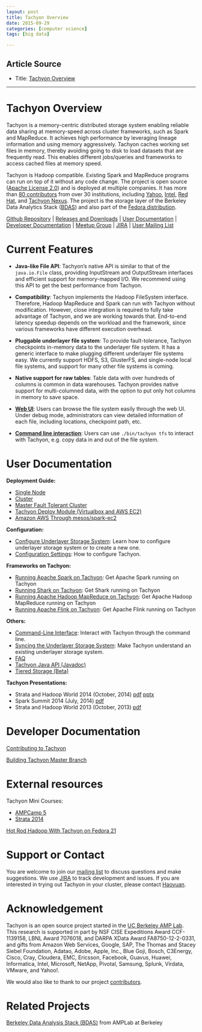 ```yaml
---
layout: post
title: Tachyon Overview
date: 2015-09-29
categories: [computer science]
tags: [big data]

---
```


## Article Source
* Title: [Tachyon Overview](http://tachyon-project.org/documentation/)

---

# Tachyon Overview

Tachyon is a memory-centric distributed storage system enabling reliable
data sharing at memory-speed across cluster frameworks, such as Spark
and MapReduce. It achieves high performance by leveraging lineage
information and using memory aggressively. Tachyon caches working set
files in memory, thereby avoiding going to disk to load datasets that
are frequently read. This enables different jobs/queries and frameworks
to access cached files at memory speed.

Tachyon is Hadoop compatible. Existing Spark and MapReduce programs can
run on top of it without any code change. The project is open source
([Apache License
2.0](https://github.com/amplab/tachyon/blob/master/LICENSE)) and is
deployed at multiple companies. It has more than [80
contributors](https://github.com/amplab/tachyon/graphs/contributors)
from over 30 institutions, including [Yahoo](https://www.yahoo.com/),
[Intel](http://www.intel.com/), [Red Hat](http://www.redhat.com/), and
[Tachyon Nexus](http://www.tachyonnexus.com/). The project is the
storage layer of the Berkeley Data Analytics Stack
([BDAS](https://amplab.cs.berkeley.edu/bdas/)) and also part of the
[Fedora
distribution](https://fedoraproject.org/wiki/SIGs/bigdata/packaging).

[Github Repository](https://github.com/amplab/tachyon/) | [Releases and
Downloads](https://github.com/amplab/tachyon/releases) | [User
Documentation](#user-documentation) | [Developer
Documentation](#developer-documentation) | [Meetup
Group](http://www.meetup.com/Tachyon/) |
[JIRA](https://tachyon.atlassian.net/browse/TACHYON) | [User Mailing
List](https://groups.google.com/forum/?fromgroups#!forum/tachyon-users)

Current Features
================

-   **Java-like File API**: Tachyon’s native API is similar to that of
    the `java.io.File` class, providing InputStream and OutputStream
    interfaces and efficient support for memory-mapped I/O. We recommend
    using this API to get the best performance from Tachyon.

-   **Compatibility**: Tachyon implements the Hadoop FileSystem
    interface. Therefore, Hadoop MapReduce and Spark can run with
    Tachyon without modification. However, close integration is required
    to fully take advantage of Tachyon, and we are working towards that.
    End-to-end latency speedup depends on the workload and the
    framework, since various frameworks have different execution
    overhead.

-   **Pluggable underlayer file system**: To provide fault-tolerance,
    Tachyon checkpoints in-memory data to the underlayer file system. It
    has a generic interface to make plugging different underlayer file
    systems easy. We currently support HDFS, S3, GlusterFS, and
    single-node local file systems, and support for many other file
    systems is coming.

-   **Native support for raw tables**: Table data with over hundreds of
    columns is common in data warehouses. Tachyon provides native
    support for multi-columned data, with the option to put only hot
    columns in memory to save space.

-   **[Web UI](Web-Interface.html)**: Users can browse the file system
    easily through the web UI. Under debug mode, administrators can view
    detailed information of each file, including locations, checkpoint
    path, etc.

-   **[Command line interaction](Command-Line-Interface.html)**: Users
    can use `./bin/tachyon tfs` to interact with Tachyon, e.g. copy data
    in and out of the file system.

User Documentation
==================

**Deployment Guide:**

-   [Single Node](Running-Tachyon-Locally.html)
-   [Cluster](Running-Tachyon-on-a-Cluster.html)
-   [Master Fault Tolerant Cluster](Fault-Tolerant-Tachyon-Cluster.html)
-   [Tachyon Deploy Module (Virtualbox and AWS EC2)](Deploy-Module.html)
-   [Amazon AWS Through mesos/spark-ec2](Running-Tachyon-on-EC2.html)

**Configuration:**

-   [Configure Underlayer Storage System](Setup-UFS.html): Learn how to
    configure underlayer storage system or to create a new one.
-   [Configuration Settings](Configuration-Settings.html): How to
    configure Tachyon.

**Frameworks on Tachyon:**

-   [Running Apache Spark on Tachyon](Running-Spark-on-Tachyon.html):
    Get Apache Spark running on Tachyon
-   [Running Shark on Tachyon](Running-Shark-on-Tachyon.html): Get Shark
    running on Tachyon
-   [Running Apache Hadoop MapReduce on
    Tachyon](Running-Hadoop-MapReduce-on-Tachyon.html): Get Apache
    Hadoop MapReduce running on Tachyon
-   [Running Apache Flink on Tachyon](Running-Flink-on-Tachyon.html):
    Get Apache Flink running on Tachyon

**Others:**

-   [Command-Line Interface](Command-Line-Interface.html): Interact with
    Tachyon through the command line.
-   [Syncing the Underlayer Storage
    System](Syncing-the-Underlying-Filesystem.html): Make Tachyon
    understand an existing underlayer storage system.
-   [FAQ](FAQ.html)
-   [Tachyon Java API (Javadoc)](api/java/index.html)
-   [Tiered Storage (Beta)](Tiered-Storage-on-Tachyon.html)

**Tachyon Presentations:**

-   Strata and Hadoop World 2014 (October, 2014)
    [pdf](http://goo.gl/fP9qkF) [pptx](http://goo.gl/GOyUbI)
-   Spark Summit 2014 (July, 2014) [pdf](http://goo.gl/DKrE4M)
-   Strata and Hadoop World 2013 (October, 2013)
    [pdf](http://goo.gl/AHgz0E)

Developer Documentation
=======================

[Contributing to Tachyon](Contributing-to-Tachyon.html)

[Building Tachyon Master Branch](Building-Tachyon-Master-Branch.html)

External resources
==================

Tachyon Mini Courses:

-   [AMPCamp 5](http://ampcamp.berkeley.edu/5/exercises/)
-   [Strata 2014](http://ampcamp.berkeley.edu/big-data-mini-course/)

[Hot Rod Hadoop With Tachyon on Fedora
21](http://timothysc.github.io/blog/2014/02/17/bdas-tachyon/)

Support or Contact
==================

You are welcome to join our [mailing
list](https://groups.google.com/forum/?fromgroups#!forum/tachyon-users)
to discuss questions and make suggestions. We use
[JIRA](https://tachyon.atlassian.net/browse/TACHYON) to track
development and issues. If you are interested in trying out Tachyon in
your cluster, please contact [Haoyuan](mailto:haoyuan@cs.berkeley.edu).

Acknowledgement
===============

Tachyon is an open source project started in the [UC Berkeley AMP
Lab](http://amplab.cs.berkeley.edu). This research is supported in part
by NSF CISE Expeditions Award CCF-1139158, LBNL Award 7076018, and DARPA
XData Award FA8750-12-2-0331, and gifts from Amazon Web Services,
Google, SAP, The Thomas and Stacey Siebel Foundation, Adatao, Adobe,
Apple, Inc., Blue Goji, Bosch, C3Energy, Cisco, Cray, Cloudera, EMC,
Ericsson, Facebook, Guavus, Huawei, Informatica, Intel, Microsoft,
NetApp, Pivotal, Samsung, Splunk, Virdata, VMware, and Yahoo!.

We would also like to thank to our project
[contributors](https://github.com/amplab/tachyon/graphs/contributors).

Related Projects
================

[Berkeley Data Analysis Stack
(BDAS)](https://amplab.cs.berkeley.edu/bdas/) from AMPLab at Berkeley

